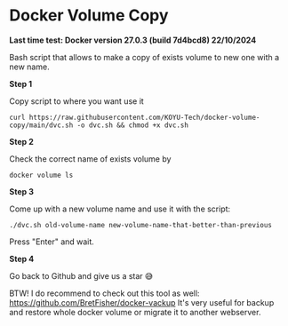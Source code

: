# Docker Volume Copy

**Last time test: Docker version 27.0.3 (build 7d4bcd8) 22/10/2024**

Bash script that allows to make a copy of exists volume to new one with a new name.

**Step 1**

Copy script to where you want use it

```
curl https://raw.githubusercontent.com/KOYU-Tech/docker-volume-copy/main/dvc.sh -o dvc.sh && chmod +x dvc.sh
```

**Step 2**

Check the correct name of exists volume by

```
docker volume ls
```

**Step 3**

Come up with a new volume name and use it with the script:

```
./dvc.sh old-volume-name new-volume-name-that-better-than-previous
```

Press "Enter" and wait.

**Step 4**

Go back to Github and give us a star 😅

BTW! I do recommend to check out this tool as well: https://github.com/BretFisher/docker-vackup
It's very useful for backup and restore whole docker volume or migrate it to another webserver.
